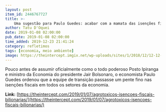 ```yaml
---
layout: post
item_id: 2446767727
title: >-
    Uma sugestão para Paulo Guedes: acabar com a mamata das isenções fiscais bilionárias para agrotóxicos
author: Tatu D'Oquei
date: 2019-01-08 02:00:00
pub_date: 2019-01-08 02:00:00
time_added: 2019-12-23 21:41:24
category: refletimos
tags: [economia, meio ambiente]
image: https://theintercept.imgix.net/wp-uploads/sites/1/2018/12/12-12-18-agrotoxicos-1544634274.jpg?auto=compress%2Cformat&q=90&fit=crop&w=1200&h=800
---
```


Pouco antes de assumir oficialmente como o todo poderoso Posto Ipiranga e ministro da Economia do presidente Jair Bolsonaro, o economista Paulo Guedes ordenou que a equipe de transição passasse um pente fino nas isenções fiscais em todos os setores da economia.

**Link:** [https://theintercept.com/2019/01/07/agrotoxicos-isencoes-fiscais-bilionarias/](https://theintercept.com/2019/01/07/agrotoxicos-isencoes-fiscais-bilionarias/)

